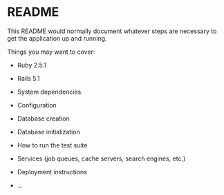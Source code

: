 # README

This README would normally document whatever steps are necessary to get the
application up and running.

Things you may want to cover:

* Ruby 2.5.1

* Rails 5.1

* System dependencies

* Configuration

* Database creation

* Database initialization

* How to run the test suite

* Services (job queues, cache servers, search engines, etc.)

* Deployment instructions

* ...
